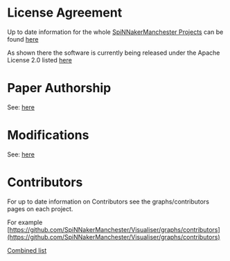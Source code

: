 # License Agreement

Up to date information for the whole [SpiNNakerManchester Projects](https://github.com/SpiNNakerManchester) can be found [here](https://spinnakermanchester.github.io/common_pages/6.0.0/LicenseAgreement.html)

As shown there the software is currently being released under the Apache License 2.0 listed [here](https://www.apache.org/licenses/LICENSE-2.0)


# Paper Authorship

See: [here](https://spinnakermanchester.github.io/common_pages/6.0.0/LicenseAgreement.html#paper-authorship)

# Modifications

See: [here](https://spinnakermanchester.github.io/common_pages/6.0.0/LicenseAgreement.html#modifications)

# Contributors

For up to date information on Contributors see the graphs/contributors pages on each project.

For example [https://github.com/SpiNNakerManchester/Visualiser/graphs/contributors](https://github.com/SpiNNakerManchester/Visualiser/graphs/contributors)

[Combined list](https://spinnakermanchester.github.io/common_pages/6.0.0/LicenseAgreement.html#contributors)

